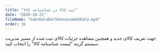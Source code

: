 ```yaml
---
title: "ثبت کالا در شناسنامه کالا"
date: "2020-10-21"
fileName: "SabtKalaDarShenasnamehKala.mp4"
order: 36
---
```


جهت تعریف کالای جدید و همچنین مشاهده جزئیات کالای ثبت شده از مسیر مدیریت سیستم گزینه "لیست شناسنامه کالا" را انتخاب کنید.
